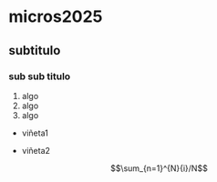 # micros2025
## subtitulo
### sub sub titulo

1. algo
2. algo
3. algo

* viñeta1
* viñeta2

  $$\sum_{n=1}^{N}{i}/N$$
